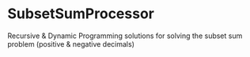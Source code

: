 # SubsetSumProcessor
Recursive &amp; Dynamic Programming solutions for solving the subset sum problem (positive &amp; negative decimals)
